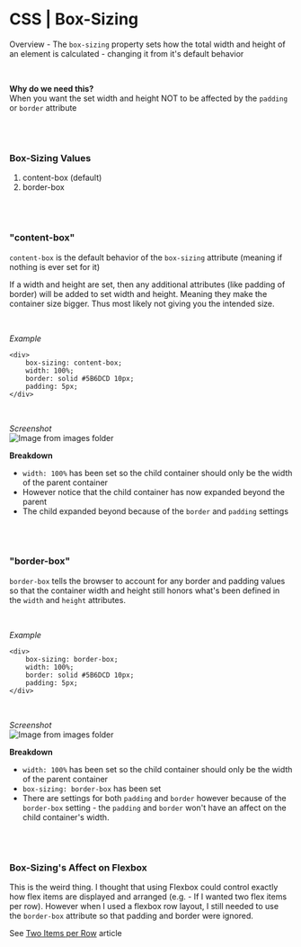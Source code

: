 # CSS | Box-Sizing

Overview - The `box-sizing` property sets how the total width and height of an element is calculated - changing it from it's default behavior   

<br>

**Why do we need this?**  
When you want the set width and height NOT to be affected by the `padding` or `border` attribute

<br><br>

### Box-Sizing Values
1. content-box (default)
1. border-box

<br><br>

### "content-box"
`content-box` is the default behavior of the `box-sizing` attribute (meaning if nothing is ever set for it)

If a width and height are set, then any additional attributes (like padding of border) will be added to set width and height. Meaning they make the container size bigger. Thus most likely not giving you the intended size.

<br>

*Example*
```
<div>
    box-sizing: content-box;
    width: 100%;
    border: solid #5B6DCD 10px;
    padding: 5px;
</div>
```
<br>

*Screenshot*  
![Image from images folder](/css/box-sizing/box-sizing_content-box_default.png)

**Breakdown**
- `width: 100%` has been set so the child container should only be the width of the parent container
- However notice that the child container has now expanded beyond the parent
- The child expanded beyond because of the `border` and `padding` settings


<br><br>

### "border-box"

`border-box` tells the browser to account for any border and padding values so that the container width and height still honors what's been defined in the `width` and `height` attributes.

<br>

*Example*
```
<div>
    box-sizing: border-box;
    width: 100%;
    border: solid #5B6DCD 10px;
    padding: 5px;
</div>
```
<br>

*Screenshot*  
![Image from images folder](/css/box-sizing/box-sizing_border-box.png)

**Breakdown**
- `width: 100%` has been set so the child container should only be the width of the parent container
- `box-sizing: border-box` has been set
- There are settings for both `padding` and `border` however because of the `border-box` setting - the `padding` and `border` won't have an affect on the child container's width.


<br><br>

### Box-Sizing's Affect on Flexbox

This is the weird thing. I thought that using Flexbox could control exactly how flex items are displayed and arranged  (e.g. - If I wanted two flex items per row). However when I used a flexbox row layout, I still needed to use the `border-box` attribute so that padding and border were ignored.

See [Two Items per Row](/css/flexbox/flex-two-items-row/) article